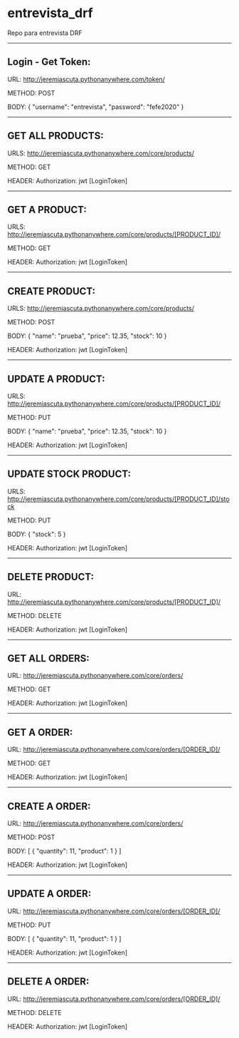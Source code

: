 # entrevista_drf
Repo para entrevista DRF

----
## Login - Get Token:

URL:
http://jeremiascuta.pythonanywhere.com/token/

METHOD: POST

BODY:
{
    "username": "entrevista",
    "password": "fefe2020"
}

----

## GET ALL PRODUCTS:
URLS:
http://jeremiascuta.pythonanywhere.com/core/products/

METHOD: GET

HEADER:
Authorization: jwt [LoginToken]

----

## GET A PRODUCT:
URLS:
http://jeremiascuta.pythonanywhere.com/core/products/[PRODUCT_ID]/

METHOD: GET

HEADER:
Authorization: jwt [LoginToken]

----

## CREATE PRODUCT:
URLS:
http://jeremiascuta.pythonanywhere.com/core/products/

METHOD: POST

BODY:
{
    "name": "prueba",
    "price": 12.35,
    "stock": 10
}

HEADER:
Authorization: jwt [LoginToken]

----

## UPDATE A PRODUCT:
URLS:
http://jeremiascuta.pythonanywhere.com/core/products/[PRODUCT_ID]/

METHOD: PUT

BODY:
{
    "name": "prueba",
    "price": 12.35,
    "stock": 10
}

HEADER:
Authorization: jwt [LoginToken]

----

## UPDATE STOCK PRODUCT:
URLS:
http://jeremiascuta.pythonanywhere.com/core/products/[PRODUCT_ID]/stock

METHOD: PUT

BODY:
{
    "stock": 5
}

HEADER:
Authorization: jwt [LoginToken]

----

## DELETE PRODUCT:

URL:
http://jeremiascuta.pythonanywhere.com/core/products/[PRODUCT_ID]/

METHOD: DELETE

HEADER:
Authorization: jwt [LoginToken]

----

## GET ALL ORDERS:

URL:
http://jeremiascuta.pythonanywhere.com/core/orders/

METHOD: GET

HEADER:
Authorization: jwt [LoginToken]

----

## GET A ORDER:

URL:
http://jeremiascuta.pythonanywhere.com/core/orders/[ORDER_ID]/

METHOD: GET

HEADER:
Authorization: jwt [LoginToken]

----

## CREATE A ORDER:

URL:
http://jeremiascuta.pythonanywhere.com/core/orders/

METHOD: POST

BODY:
[
    {
        "quantity": 11,
        "product": 1
    }
]

HEADER:
Authorization: jwt [LoginToken]

----

## UPDATE A ORDER:

URL:
http://jeremiascuta.pythonanywhere.com/core/orders/[ORDER_ID]/

METHOD: PUT

BODY:
[
    {
        "quantity": 11,
        "product": 1
    }
]

HEADER:
Authorization: jwt [LoginToken]

----

## DELETE A ORDER:

URL:
http://jeremiascuta.pythonanywhere.com/core/orders/[ORDER_ID]/

METHOD: DELETE

HEADER:
Authorization: jwt [LoginToken]

